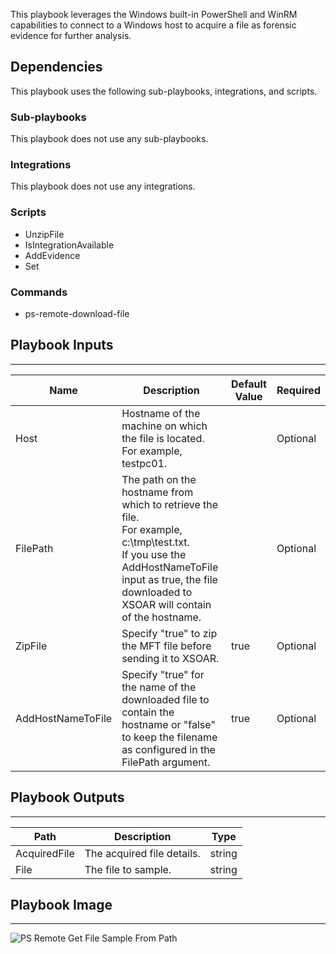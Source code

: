 This playbook leverages the Windows built-in PowerShell and WinRM capabilities to connect to a Windows host to acquire a file as forensic evidence for further analysis.

## Dependencies
This playbook uses the following sub-playbooks, integrations, and scripts.

### Sub-playbooks
This playbook does not use any sub-playbooks.

### Integrations
This playbook does not use any integrations.

### Scripts
* UnzipFile
* IsIntegrationAvailable
* AddEvidence
* Set

### Commands
* ps-remote-download-file

## Playbook Inputs
---

| **Name** | **Description** | **Default Value** | **Required** |
| --- | --- | --- | --- |
| Host | Hostname of the machine on which the file is located. For example, testpc01. |  | Optional |
| FilePath | The path on the hostname from which to retrieve the file. <br/>For example, c:\\tmp\\test.txt.<br/>If you use the AddHostNameToFile input as true, the file downloaded to XSOAR will contain of the hostname. |  | Optional |
| ZipFile | Specify "true" to zip the MFT file before sending it to XSOAR. | true | Optional |
| AddHostNameToFile | Specify "true" for the name of the downloaded file to contain the hostname or "false" to keep the filename as configured in the FilePath argument. | true | Optional |

## Playbook Outputs
---

| **Path** | **Description** | **Type** |
| --- | --- | --- |
| AcquiredFile | The acquired file details. | string |
| File | The file to sample. | string |

## Playbook Image
---
![PS Remote Get File Sample From Path](https://raw.githubusercontent.com/demisto/content/65c9d37bc1973acdb297e39173648cb1ba7cb0fb/Packs/WindowsForensicsPack/doc_files/PS_Remote_-_Get_File_Sample_From_Path.png)
